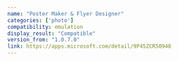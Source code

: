 ```yaml
---
name: "Poster Maker & Flyer Designer"
categories: ['photo']
compatibility: emulation
display_result: "Compatible"
version_from: "1.0.7.0"
link: https://apps.microsoft.com/detail/9P45ZCR50948
---
```

